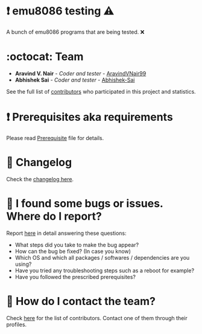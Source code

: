 # :heavy_exclamation_mark: emu8086 testing :warning:

A bunch of emu8086 programs that are being tested. :x:

# :octocat: Team

* **Aravind V. Nair** - *Coder and tester* - [AravindVNair99](https://github.com/aravindvnair99)
* **Abhishek Sai** - *Coder and tester* - [Abhishek-Sai](https://github.com/Abhishek-Sai)

See the full list of [contributors](https://github.com/aravindvnair99/emu8086/graphs/contributors) who participated in this project and statistics.

# :heavy_exclamation_mark: Prerequisites aka requirements

Please read [Prerequisite](https://github.com/aravindvnair99/emu8086/blob/master/Prerequisite.md) file for details.

# :scroll: Changelog

Check the [changelog here](https://github.com/aravindvnair99/emu8086/commits/master).

# :scroll: I found some bugs or issues. Where do I report?

Report [here](https://github.com/aravindvnair99/emu8086/issues/new) in detail answering these questions:

* What steps did you take to make the bug appear?
* How can the bug be fixed? (In case you know)
* Which OS and which all packages / softwares / dependencies are you using?
* Have you tried any troubleshooting steps such as a reboot for example?
* Have you followed the prescribed prerequisites?

# :scroll: How do I contact the team?

Check [here](https://github.com/aravindvnair99/emu8086/graphs/contributors) for the list of contributors. Contact one of them through their profiles.
